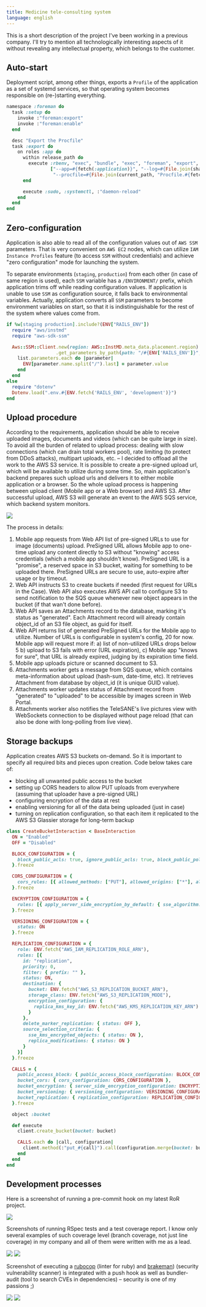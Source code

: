 ```yaml
---
title: Medicine tele-consulting system
language: english
---
```


This is a short description of the project I've been working in a previous company. I'll try to mention all technologically interesting aspects of it without revealing any intellectual property, which belongs to the customer.

<!--more-->

## Auto-start

Deployment script, among other things, exports a `Profile` of the application as a set of systemd services, so that operating system becomes responsible on (re-)starting everything.

```ruby
namespace :foreman do
  task :setup do
    invoke :"foreman:export"
    invoke :"foreman:enable"
  end

  desc "Export the Procfile"
  task :export do
    on roles :app do
      within release_path do
        execute :rbenv, "exec", "bundle", "exec", "foreman", "export", "systemd", fetch(:foreman_sites_dir),
                ["--app=#{fetch(:application)}", "--log=#{File.join(shared_path, 'log')}",
                 "--procfile=#{File.join(current_path, "Procfile.#{fetch(:rails_env)}")}"].join(" ")
      end

      execute :sudo, :systemctl, :"daemon-reload"
    end
  end
end
```

## Zero-configuration

Application is also able to read all of the configuration values out of `AWS SSM` parameters. That is very convenient on `AWS EC2` nodes, which can utilize `IAM Instance Profiles` feature (to access `SSM` without credentials) and achieve "zero configuration" mode for launching the system.

To separate environments (`staging`, `production`) from each other (in case of same region is used), each `SSM` variable has a `/ENVIRONMENT/` prefix, which application trims off while reading configuration values. If application is unable to use `SSM` as configuration source, it falls back to environmental variables. Actually, application converts all `SSM` parameters to become environment variables on start, so that it is indistinguishable for the rest of the system where values come from.

```ruby
if %w[staging production].include?(ENV["RAILS_ENV"])
  require "aws/instmd"
  require "aws-sdk-ssm"

  Aws::SSM::Client.new(region: AWS::InstMD.meta_data.placement.region)
                  .get_parameters_by_path(path: "/#{ENV['RAILS_ENV']}", with_decryption: true).each do |list|
    list.parameters.each do |parameter|
      ENV[parameter.name.split("/").last] = parameter.value
    end
  end
else
  require "dotenv"
  Dotenv.load(".env.#{ENV.fetch('RAILS_ENV', 'development')}")
end
```

## Upload procedure

According to the requirements, application should be able to receive uploaded images, documents and videos (which can be quite large in size). To avoid all the burden of related to upload process: dealing with slow connections (which can drain total workers pool), rate limiting (to protect from DDoS attacks), multipart uploads, etc. – I decided to offload all the work to the AWS S3 service. It is possible to create a pre-signed upload url, which will be available to utilize during some time. So, main application's backend prepares such upload urls and delivers it to either mobile application or a browser. So the whole upload process is happening between upload client (Mobile app or a Web browser) and AWS S3. After successful upload, AWS S3 will generate an event to the AWS SQS service, which backend system monitors.

<img src="/images/safet/upload.png" class="center full"/>

The process in details:

1. Mobile app requests from Web API list of pre-signed URLs to use for image (documents) upload. PreSigned URL allows Mobile app to one-time upload any content directly to S3 without "knowing" access credentials (which a mobile app shouldn't know). PreSigned URL is a "promise", a reserved space in S3 bucket, waiting for something to be uploaded there. PreSigned URLs are secure to use, auto-expire after usage or by timeout.
2. Web API instructs S3 to create buckets if needed (first request for URLs in the Case). Web API also executes AWS API call to configure S3 to send notification to the SQS queue whenever new object appears in the bucket (if that wan't done before).
3. Web API saves an Attachments record to the database, marking it's status as "generated". Each Attachment record will already contain object_id of an S3 file object, as guid for itself.
4. Web API returns list of generated PreSigned URLs for the Mobile app to utilize. Number of URLs is configurable in system's config, 20 for now. Mobile app will request more if: a) list of non-utilized URLs drops below 5 b) upload to S3 fails with error (URL expiration), c) Mobile app "knows for sure", that URL is already expired, judging by its expiration time field.
5. Mobile app uploads picture or scanned document to S3.
6. Attachments worker gets a message from SQS queue, which contains meta-information about upload (hash-sum, date-time, etc). It retrieves Attachment from database by object_id (it is unique GUID value).
7. Attachments worker updates status of Attachment record from "generated" to "uploaded" to be accessible by images screen in Web Portal.
8. Attachments worker also notifies the TeleSANE's live pictures view with WebSockets connection to be displayed without page reload (that can also be done with long-polling from live view).

## Storage backups

Application creates AWS S3 buckets on-demand. So it is important to specify all required bits and pieces upon creation. Code below takes care of:

- blocking all unwanted public access to the bucket
- setting up CORS headers to allow PUT uploads from everywhere (assuming that uploader have a pre-signed URL)
- configuring encryption of the data at rest
- enabling versioning for all of the data being uploaded (just in case)
- turning on replication configuration, so that each item it replicated to the AWS S3 Glassier storage for long-term backup

```ruby
class CreateBucketInteraction < BaseInteraction
  ON = "Enabled"
  OFF = "Disabled"

  BLOCK_CONFIGURATION = {
    block_public_acls: true, ignore_public_acls: true, block_public_policy: true, restrict_public_buckets: true
  }.freeze

  CORS_CONFIGURATION = {
    cors_rules: [{ allowed_methods: ["PUT"], allowed_origins: ["*"], allowed_headers: ["*"] }]
  }.freeze

  ENCRYPTION_CONFIGURATION = {
    rules: [{ apply_server_side_encryption_by_default: { sse_algorithm: "AES256" } }]
  }.freeze

  VERSIONING_CONFIGURATION = {
    status: ON
  }.freeze

  REPLICATION_CONFIGURATION = {
    role: ENV.fetch("AWS_IAM_REPLICATION_ROLE_ARN"),
    rules: [{
      id: "replication",
      priority: 0,
      filter: { prefix: "" },
      status: ON,
      destination: {
        bucket: ENV.fetch("AWS_S3_REPLICATION_BUCKET_ARN"),
        storage_class: ENV.fetch("AWS_S3_REPLICATION_MODE"),
        encryption_configuration: {
          replica_kms_key_id: ENV.fetch("AWS_KMS_REPLICATION_KEY_ARN")
        }
      },
      delete_marker_replication: { status: OFF },
      source_selection_criteria: {
        sse_kms_encrypted_objects: { status: ON },
        replica_modifications: { status: ON }
      }
    }]
  }.freeze

  CALLS = {
    public_access_block: { public_access_block_configuration: BLOCK_CONFIGURATION },
    bucket_cors: { cors_configuration: CORS_CONFIGURATION },
    bucket_encryption: { server_side_encryption_configuration: ENCRYPTION_CONFIGURATION },
    bucket_versioning: { versioning_configuration: VERSIONING_CONFIGURATION },
    bucket_replication: { replication_configuration: REPLICATION_CONFIGURATION }
  }.freeze

  object :bucket

  def execute
    client.create_bucket(bucket: bucket)

    CALLS.each do |call, configuration|
      client.method(:"put_#{call}").call(configuration.merge(bucket: bucket))
    end
  end
end
```

## Development processes

Here is a screenshot of running a pre-commit hook on my latest RoR project.

<a href="/images/safet/3.png" class="fresco" data-fresco-options="ui: 'inside', thumbnails: false"><img src="/images/safet/3.png" class="center full"/></a>

Screenshots of running RSpec tests and a test coverage report. I know only several examples of such coverage level (branch coverage, not just line coverage) in my company and all of them were written with me as a lead.

<a href="/images/safet/5.png" class="fresco" data-fresco-group="tests" data-fresco-options="ui: 'inside', thumbnails: false"><img src="/images/safet/5.png" class="center full"/></a>
<a href="/images/safet/2.png" class="fresco" data-fresco-group="tests" data-fresco-options="ui: 'inside', thumbnails: false"><img src="/images/safet/2.png" class="center full"/></a>

Screenshot of executing a [rubocop](@gh(rubocop):rubocop) (linter for ruby) and [brakeman](@gh(presidentbeef):brakeman)) (security vulnerability scanner) is integrated with a push hook as well as bundler-audit (tool to search CVEs in dependencies) – security is one of my passions ;)

<a href="/images/safet/1.png" class="fresco" data-fresco-group="tests" data-fresco-options="ui: 'inside', thumbnails: false"><img src="/images/safet/1.png" class="center full"/></a>
<a href="/images/safet/4.png" class="fresco" data-fresco-group="tests" data-fresco-options="ui: 'inside', thumbnails: false"><img src="/images/safet/4.png" class="center full"/></a>
